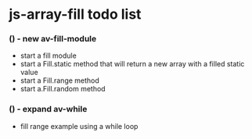 # js-array-fill todo list

### () - new av-fill-module
* start a fill module
* start a Fill.static method that will return a new array with a filled static value
* start a Fill.range method
* start a.Fill.random method

### () - expand av-while
* fill range example using a while loop